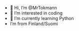 - 👋 Hi, I’m @MrTokmann
- 👀 I’m interested in coding
- 🌱 I’m currently learning Python
- I’m from Finland/Suomi
